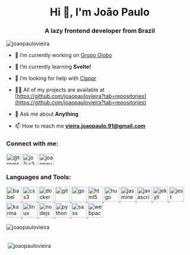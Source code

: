 <h1 align="center">Hi 👋, I'm João Paulo</h1>
<h3 align="center">A lazy frontend developer from Brazil</h3>

<p align="left"> <img src="https://komarev.com/ghpvc/?username=joaopaulovieira" alt="joaopaulovieira" /> </p>

- 🔭 I’m currently working on [Grupo Globo](https://talentos.globo.com/)

- 🌱 I’m currently learning **Svelte!**

- 🤝 I’m looking for help with [Clappr](https://github.com/clappr/clappr)

- 👨‍💻 All of my projects are available at [https://github.com/joaopaulovieira?tab=repositories](https://github.com/joaopaulovieira?tab=repositories)

- 💬 Ask me about **Anything**

- 📫 How to reach me **vieira.joaopaulo.91@gmail.com**

<p align="left">
<h3 align="left">Connect with me:</h3>
<a href="https://twitter.com/@tropical_dev" target="blank"><img align="center" src="https://cdn.jsdelivr.net/npm/simple-icons@3.0.1/icons/twitter.svg" alt="@tropical_dev" height="30" width="40" /></a>
<a href="https://linkedin.com/in/jo%c3%a3o-paulo-da-silva-vieira-112269126/" target="blank"><img align="center" src="https://cdn.jsdelivr.net/npm/simple-icons@3.0.1/icons/linkedin.svg" alt="jo%c3%a3o-paulo-da-silva-vieira-112269126/" height="30" width="40" /></a>
<a href="https://instagram.com/joaopaulo.vieira.90" target="blank"><img align="center" src="https://cdn.jsdelivr.net/npm/simple-icons@3.0.1/icons/instagram.svg" alt="joaopaulo.vieira.90" height="30" width="40" /></a>
</p>

<h3 align="left">Languages and Tools:</h3>
<p align="left"> <a href="https://babeljs.io/" target="_blank"> <img src="https://www.vectorlogo.zone/logos/babeljs/babeljs-icon.svg" alt="babel" width="40" height="40"/> </a> <a href="https://www.w3schools.com/css/" target="_blank"> <img src="https://devicons.github.io/devicon/devicon.git/icons/css3/css3-original-wordmark.svg" alt="css3" width="40" height="40"/> </a> <a href="https://www.docker.com/" target="_blank"> <img src="https://devicons.github.io/devicon/devicon.git/icons/docker/docker-original-wordmark.svg" alt="docker" width="40" height="40"/> </a> <a href="https://git-scm.com/" target="_blank"> <img src="https://www.vectorlogo.zone/logos/git-scm/git-scm-icon.svg" alt="git" width="40" height="40"/> </a> <a href="https://golang.org" target="_blank"> <img src="https://devicons.github.io/devicon/devicon.git/icons/go/go-original.svg" alt="go" width="40" height="40"/> </a> <a href="https://www.w3.org/html/" target="_blank"> <img src="https://devicons.github.io/devicon/devicon.git/icons/html5/html5-original-wordmark.svg" alt="html5" width="40" height="40"/> </a> <a href="https://gohugo.io/" target="_blank"> <img src="https://api.iconify.design/logos-hugo.svg" alt="hugo" width="40" height="40"/> </a> <a href="https://jasmine.github.io/" target="_blank"> <img src="https://www.vectorlogo.zone/logos/jasmine/jasmine-icon.svg" alt="jasmine" width="40" height="40"/> </a> <a href="https://developer.mozilla.org/en-US/docs/Web/JavaScript" target="_blank"> <img src="https://devicons.github.io/devicon/devicon.git/icons/javascript/javascript-original.svg" alt="javascript" width="40" height="40"/> </a> <a href="https://jekyllrb.com/" target="_blank"> <img src="https://www.vectorlogo.zone/logos/jekyllrb/jekyllrb-icon.svg" alt="jekyll" width="40" height="40"/> </a> <a href="https://jestjs.io" target="_blank"> <img src="https://www.vectorlogo.zone/logos/jestjsio/jestjsio-icon.svg" alt="jest" width="40" height="40"/> </a> <a href="https://karma-runner.github.io/latest/index.html" target="_blank"> <img src="https://raw.githubusercontent.com/detain/svg-logos/780f25886640cef088af994181646db2f6b1a3f8/svg/karma.svg" alt="karma" width="40" height="40"/> </a> <a href="https://www.linux.org/" target="_blank"> <img src="https://devicons.github.io/devicon/devicon.git/icons/linux/linux-original.svg" alt="linux" width="40" height="40"/> </a> <a href="https://nodejs.org" target="_blank"> <img src="https://devicons.github.io/devicon/devicon.git/icons/nodejs/nodejs-original-wordmark.svg" alt="nodejs" width="40" height="40"/> </a> <a href="https://www.python.org" target="_blank"> <img src="https://devicons.github.io/devicon/devicon.git/icons/python/python-original.svg" alt="python" width="40" height="40"/> </a> <a href="https://sass-lang.com" target="_blank"> <img src="https://devicons.github.io/devicon/devicon.git/icons/sass/sass-original.svg" alt="sass" width="40" height="40"/> </a> <a href="https://webpack.js.org" target="_blank"> <img src="https://devicons.github.io/devicon/devicon.git/icons/webpack/webpack-original.svg" alt="webpack" width="40" height="40"/> </a> </p>

<p><img align="left" src="https://github-readme-stats.vercel.app/api/top-langs/?username=joaopaulovieira&layout=compact" alt="joaopaulovieira" /></p>
<br></br>
<p>&nbsp;<img align="center" src="https://github-readme-stats.vercel.app/api?username=joaopaulovieira&show_icons=true" alt="joaopaulovieira" /></p>
